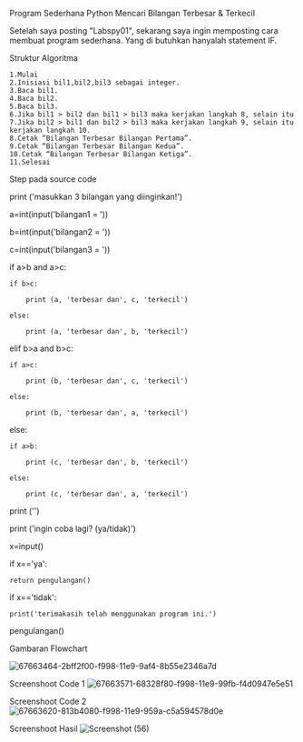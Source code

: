  Program Sederhana Python Mencari Bilangan Terbesar & Terkecil

Setelah saya posting "Labspy01", sekarang saya ingin memposting cara membuat program sederhana. Yang di butuhkan hanyalah statement IF.

Struktur Algoritma

    1.Mulai
    2.Inisiasi bil1,bil2,bil3 sebagai integer.
    3.Baca bil1.
    4.Baca bil2.
    5.Baca bil3.
    6.Jika bil1 > bil2 dan bil1 > bil3 maka kerjakan langkah 8, selain itu
    7.Jika bil2 > bil1 dan bil2 > bil3 maka kerjakan langkah 9, selain itu kerjakan langkah 10.
    8.Cetak “Bilangan Terbesar Bilangan Pertama”.
    9.Cetak “Bilangan Terbesar Bilangan Kedua”.
    10.Cetak “Bilangan Terbesar Bilangan Ketiga”.
    11.Selesai

Step pada source code

print ('masukkan 3 bilangan yang diinginkan!')

a=int(input('bilangan1 = '))

b=int(input('bilangan2 = '))

c=int(input('bilangan3 = '))

if a>b and a>c:

    if b>c:

        print (a, 'terbesar dan', c, 'terkecil')

    else:

        print (a, 'terbesar dan', b, 'terkecil')

elif b>a and b>c:

    if a>c:

        print (b, 'terbesar dan', c, 'terkecil')

    else:

        print (b, 'terbesar dan', a, 'terkecil')

else:

    if a>b:

        print (c, 'terbesar dan', b, 'terkecil')

    else:

        print (c, 'terbesar dan', a, 'terkecil')

print ('')

print ('ingin coba lagi? (ya/tidak)')

x=input()

if x=='ya':

    return pengulangan()

if x=='tidak':

    print('terimakasih telah menggunakan program ini.')


pengulangan()

Gambaran Flowchart

![67663464-2bff2f00-f998-11e9-9af4-8b55e2346a7d](https://user-images.githubusercontent.com/53388439/67880894-1d6c6f80-fb72-11e9-903b-84c27520121a.jpg)

Screenshoot Code 1
![67663571-68328f80-f998-11e9-99fb-f4d0947e5e51](https://user-images.githubusercontent.com/53388439/67882059-31b16c00-fb74-11e9-8352-68afd917af1f.png)

Screenshoot Code 2
![67663620-813b4080-f998-11e9-959a-c5a594578d0e](https://user-images.githubusercontent.com/53388439/67882163-632a3780-fb74-11e9-93d5-1e50ffd8ae2f.png)

Screenshoot Hasil
![Screenshot (56)](https://user-images.githubusercontent.com/53388439/67883246-53abee00-fb76-11e9-8b97-2c5c2f482359.png)
